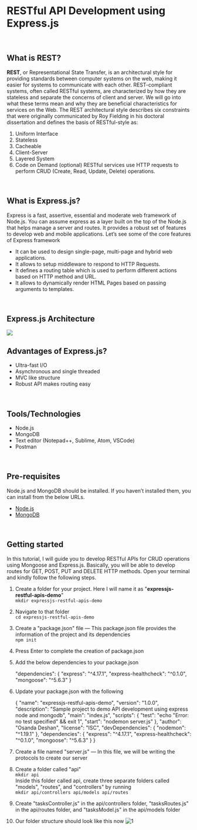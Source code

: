 # RESTful API Development using Express.js
<br />

## What is REST?
**REST**, or Representational State Transfer, is an architectural style for providing standards between computer systems on the web, making it easier for systems to communicate with each other. REST-compliant systems, often called RESTful systems, are characterized by how they are stateless and separate the concerns of client and server. We will go into what these terms mean and why they are beneficial characteristics for services on the Web.
The REST architectural style describes six constraints that were originally communicated by Roy Fielding in his doctoral dissertation and defines the basis of RESTful-style as:
1. Uniform Interface
2. Stateless
3. Cacheable
4. Client-Server
5. Layered System
6. Code on Demand (optional)
RESTful services use HTTP requests to perform CRUD (Create, Read, Update, Delete) operations.
<br />

## What is Express.js?
Express is a fast, assertive, essential and moderate web framework of Node.js. You can assume express as a layer built on the top of the Node.js that helps manage a server and routes. It provides a robust set of features to develop web and mobile applications.
Let’s see some of the core features of Express framework
* It can be used to design single-page, multi-page and hybrid web applications.
* It allows to setup middleware to respond to HTTP Requests.
* It defines a routing table which is used to perform different actions based on HTTP method and URL.
* It allows to dynamically render HTML Pages based on passing arguments to templates.
<br />

## Express.js Architecture
![](https://s3-eu-west-1.amazonaws.com/jssolutions/Article_Photo/Mobile+app+development+with+Express.js/express+js+mobile+development.jpg)
<br />

## Advantages of Express.js?
* Ultra-fast I/O
* Asynchronous and single threaded
* MVC like structure
* Robust API makes routing easy
<br />

## Tools/Technologies
* Node.js
* MongoDB
* Text editor (Notepad++, Sublime, Atom, VSCode)
* Postman
<br />

## Pre-requisites
Node.js and MongoDB should be installed. If you haven’t installed them, you can install from the below URLs.
* [Node.js](https://nodejs.org/en/download/package-manager/)
* [MongoDB](https://docs.mongodb.com/manual/installation/)
<br />

## Getting started
In this tutorial, I will guide you to develop RESTful APIs for CRUD operations using Mongoose and Express.js. Basically, you will be able to develop routes for GET, POST, PUT and DELETE HTTP methods.
Open your terminal and kindly follow the following steps.
1. Create a folder for your project. Here I will name it as "**expressjs-restful-apis-demo**" \
`mkdir expressjs-restful-apis-demo`
2. Navigate to that folder \
`cd expressjs-restful-apis-demo`
3. Create a "package.json" file — This package.json file provides the information of the project and its dependencies \
`npm init`
4. Press Enter to complete the creation of package.json
5. Add the below dependencies to your package.json

    "dependencies": {
    "express": "^4.17.1",
    "express-healthcheck": "^0.1.0",
    "mongoose": "^5.6.3"
    }
6. Update your package.json with the following

    {
      "name": "expressjs-restful-apis-demo",
      "version": "1.0.0",
      "description": "Sample project to demo API development using express node and mongodb",
      "main": "index.js",
      "scripts": {
        "test": "echo \"Error: no test specified\" && exit 1",
        "start": "nodemon server.js"
      },
      "author": "Osanda Deshan",
      "license": "ISC",
      "devDependencies": {
        "nodemon": "^1.19.1"
      },
      "dependencies": {
        "express": "^4.17.1",
        "express-healthcheck": "^0.1.0",
        "mongoose": "^5.6.3"
      }
    }

7. Create a file named "server.js" — In this file, we will be writing the protocols to create our server
8. Create a folder called "api" \
`mkdir api` \
Inside this folder called api, create three separate folders called "models", "routes", and "controllers" by running \
`mkdir api/controllers api/models api/routes`
9. Create "tasksController.js" in the api/controllers folder, "tasksRoutes.js" in the api/routes folder, and "tasksModel.js" in the api/models folder
10. Our folder structure should look like this now
![1](https://user-images.githubusercontent.com/9147189/62302191-75a7ae80-b469-11e9-977e-b1451e9b30dd.png)

